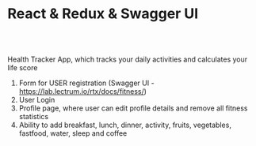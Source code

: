 <h1>
   React & Redux & Swagger UI
</h1>

<br>
<br>

Health Tracker App, which tracks your daily activities and calculates your life score

1) Form for USER registration (Swagger UI - https://lab.lectrum.io/rtx/docs/fitness/) 
2) User Login
3) Profile page, where user can edit profile details and remove all fitness statistics
4) Ability to add breakfast, lunch, dinner, activity, fruits, vegetables, fastfood, water, sleep and coffee
